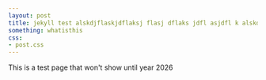 ```yaml
---
layout: post
title: jekyll test alskdjflaskjdflaksj flasj dflaks jdfl asjdfl k alskdjflas jflaksjflka sjdflkajs lf as
something: whatisthis
css:
- post.css
---
```


This is a test page that won't show until year 2026
